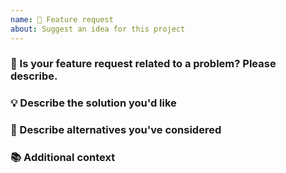 ```yaml
---
name: 🚀 Feature request
about: Suggest an idea for this project
---
```


### 🤔 Is your feature request related to a problem? Please describe.

<!-- A clear and concise description of what the problem is. For example: "I'm always frustrated when..." -->

### 💡 Describe the solution you'd like

<!-- A clear and concise description of what you want to happen. -->

### 🔄 Describe alternatives you've considered

<!-- A clear and concise description of any alternative solutions or features you've considered. -->

### 📚 Additional context

<!-- Add any other context or screenshots about the feature request here. -->

